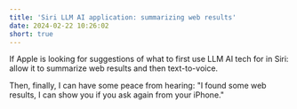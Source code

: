 ```yaml
---
title: 'Siri LLM AI application: summarizing web results'
date: 2024-02-22 10:26:02
short: true
---
```


If Apple is looking for suggestions of what to first use LLM AI tech for in Siri: allow it to summarize web results and then text-to-voice.

Then, finally, I can have some peace from hearing: "I found some web results, I can show you if you ask again from your iPhone."
